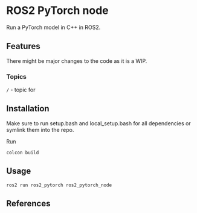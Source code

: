 # ROS2 PyTorch node

Run a PyTorch model in C++ in ROS2.


Features
- 

There might be major changes to the code as it is a WIP.


### Topics
`/` - topic for 

## Installation

Make sure to run setup.bash and local_setup.bash for all dependencies or symlink them into the repo.

Run

`colcon build` 

## Usage

`ros2 run ros2_pytorch ros2_pytorch_node`



## References
